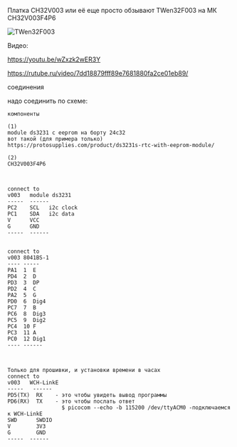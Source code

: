 
Платка CH32V003 или её еще просто обзывают TWen32F003 на МК CH32V003F4P6

<p><img src="https://github.com/nvv13/test/blob/main/test-mk/ch32v003/doc/TWen32F003.jpg" alt="TWen32F003" title="CH32V003" /></p>


Видео:

https://youtu.be/wZxzk2wER3Y

https://rutube.ru/video/7dd18879fff89e7681880fa2ce01eb89/



соединения

надо соединить по схеме:
~~~
компоненты

(1)
module ds3231 с eeprom на борту 24c32
вот такой (для примера только)
https://protosupplies.com/product/ds3231s-rtc-with-eeprom-module/

(2)
CH32V003F4P6



connect to
v003   module ds3231 
-----  ------ 
PC2    SCL   i2c clock   
PC1    SDA   i2c data   
V      VCC     
G      GND    
-----  ------ 


connect to
v003 8041BS-1 
---- ----- 
PA1  1  E
PD4  2  D
PD3  3  DP
PD2  4  C
PA2  5  G
PD0  6  Dig4
PC7  7  B
PC6  8  Dig3
PC5  9  Dig2
PC4  10 F
PC3  11 A
PC0  12 Dig1
---- ------ 



Только для прошивки, и установки времени в часах
connect to
v003   WCH-LinkE
-----   ------ 
PD5(TX)  RX    - это чтобы увидеть вывод программы
PD6(RX)  TX    - это чтобы послать ответ
                 $ picocom --echo -b 115200 /dev/ttyACM0 -подключаемся к WCH-LinkE 
SWD      SWDIO
V        3V3
G        GND    
-----  ------ 


~~~


